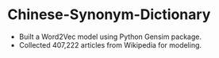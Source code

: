 # Chinese-Synonym-Dictionary
- Built a Word2Vec model using Python Gensim package.
- Collected 407,222 articles from Wikipedia for modeling.
